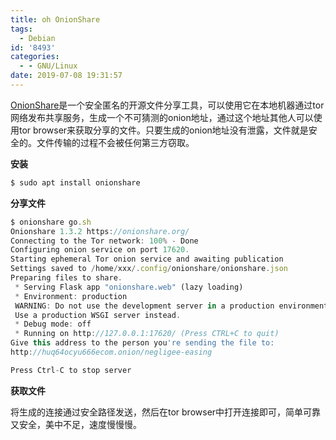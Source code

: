 ```yaml
---
title: oh OnionShare
tags:
  - Debian
id: '8493'
categories:
  - - GNU/Linux
date: 2019-07-08 19:31:57
---
```



<!-- more -->
[OnionShare](https://onionshare.org/)是一个安全匿名的开源文件分享工具，可以使用它在本地机器通过tor网络发布共享服务，生成一个不可猜测的onion地址，通过这个地址其他人可以使用tor browser来获取分享的文件。只要生成的onion地址没有泄露，文件就是安全的。文件传输的过程不会被任何第三方窃取。

**安装**

```js
$ sudo apt install onionshare
```

**分享文件**

```js
$ onionshare go.sh 
Onionshare 1.3.2 https://onionshare.org/
Connecting to the Tor network: 100% - Done
Configuring onion service on port 17620.
Starting ephemeral Tor onion service and awaiting publication
Settings saved to /home/xxx/.config/onionshare/onionshare.json
Preparing files to share.
 * Serving Flask app "onionshare.web" (lazy loading)
 * Environment: production
 WARNING: Do not use the development server in a production environment.
 Use a production WSGI server instead.
 * Debug mode: off
 * Running on http://127.0.0.1:17620/ (Press CTRL+C to quit)
Give this address to the person you're sending the file to:
http://huq64ocyu666ecom.onion/negligee-easing

Press Ctrl-C to stop server
```

**获取文件**

将生成的连接通过安全路径发送，然后在tor browser中打开连接即可，简单可靠又安全，美中不足，速度慢慢慢。